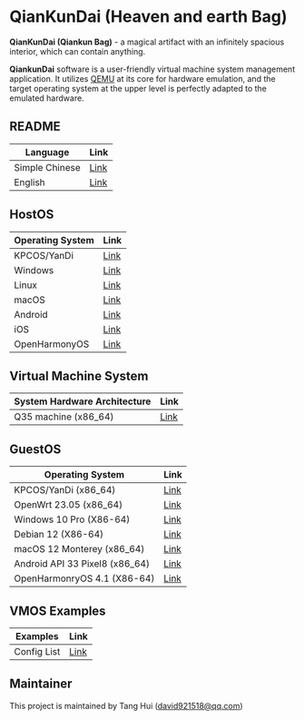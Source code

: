 # QianKunDai (Heaven and earth Bag)

  **QianKunDai (Qiankun Bag)** - a magical artifact with an infinitely spacious interior, which can contain anything.

  **QiankunDai** software is a user-friendly virtual machine system management application. It utilizes [QEMU](https://www.qemu.org) at its core for hardware emulation, and the target operating system at the upper level is perfectly adapted to the emulated hardware.

## README

| Language | Link |
|----------|------|
| Simple Chinese | [Link](https://github.com/david921518/qkd-app/blob/master/README.md) |
| English | [Link](https://github.com/david921518/qkd-app/blob/master/README.en.md) |

## HostOS

| Operating System | Link |
|------------------|------|
| KPCOS/YanDi | [Link](https://github.com/david921518/qkd-app/blob/master/doc/HostOS_YanDi.en.md) |
| Windows  | [Link](https://github.com/david921518/qkd-app/blob/master/doc/HostOS_Windows.en.md) |
| Linux | [Link](https://github.com/david921518/qkd-app/blob/master/doc/HostOS_Linux.en.md) |
| macOS | [Link](https://github.com/david921518/qkd-app/blob/master/doc/HostOS_macOS.en.md) |
| Android | [Link](https://github.com/david921518/qkd-app/blob/master/doc/HostOS_Android.en.md) |
| iOS | [Link](https://github.com/david921518/qkd-app/blob/master/doc/HostOS_iOS.en.md) |
| OpenHarmonyOS | [Link](https://github.com/david921518/qkd-app/blob/master/doc/HostOS_OHOS.en.md) |

## Virtual Machine System

| System Hardware Architecture | Link |
|------------------------------|------|
| Q35 machine (x86_64) | [Link](https://github.com/david921518/qkd-app/blob/master/doc/VM_X86_64_Q35.en.md) |

## GuestOS

| Operating System | Link |
|------------------|------|
| KPCOS/YanDi (x86_64) | [Link](https://github.com/david921518/qkd-app/blob/master/doc/GuestOS_KPCOS-YanDi_x86_64.en.md) |
| OpenWrt 23.05 (x86_64) | [Link](https://github.com/david921518/qkd-app/blob/master/doc/GuestOS_OpenWrt2305_x86_64.en.md) |
| Windows 10 Pro (X86-64) | [Link](https://github.com/david921518/qkd-app/blob/master/doc/GuestOS_Windows10_Pro_x64.en.md) |
| Debian 12 (X86-64) | [Link](https://github.com/david921518/qkd-app/blob/master/doc/GuestOS_Debian12_amd64.en.md) |
| macOS 12 Monterey (x86_64) | [Link](https://github.com/david921518/qkd-app/blob/master/doc/GuestOS_macOS12_Monterey_x86_64.en.md) |
| Android API 33 Pixel8 (x86_64) | [Link](https://github.com/david921518/qkd-app/blob/master/doc/GuestOS_Android_API_33_Pixel8_x86_64.en.md) |
| OpenHarmonryOS 4.1 (X86-64) | [Link](https://github.com/david921518/qkd-app/blob/master/doc/GuestOS_OHOS4_amd64.en.md) |

## VMOS Examples

| Examples | Link |
|----------|------|
| Config List | [Link](https://github.com/david921518/qkd-app/blob/master/doc/vmos-examples/README.en.md) |

## Maintainer

  This project is maintained by Tang Hui (david921518@qq.com)

